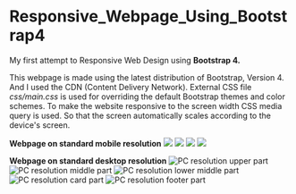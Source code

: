 # Responsive_Webpage_Using_Bootstrap4
My first attempt to Responsive Web Design using **Bootstrap 4.**

This webpage is made using the latest distribution of Bootstrap, Version 4. And I used the CDN (Content Delivery Network). External CSS file *css/main.css* is used for overriding the default Bootstrap themes and color schemes.
To make the website responsive to the screen width CSS media query is used. So that the screen automatically scales according to the device's screen.

**Webpage on standard mobile resolution**
<img src="images/screenshot/mob_upper.jpg"> <img src="images/screenshot/mob_middle.jpg">
<img src="images/screenshot/mob_lower_middle.jpg"> <img src="images/screenshot/mob_footer.jpg">

**Webpage on standard desktop resolution**
<img src="images/screenshot/pc_upper.jpg" title="PC resolution upper part"/>
<img src="images/screenshot/pc_middle.jpg" title="PC resolution middle part"/>
<img src="images/screenshot/pc_lower_middle.jpg" title="PC resolution lower middle part"/>
<img src="images/screenshot/pc_cards.jpg" title="PC resolution card part"/>
<img src="images/screenshot/pc_footer.jpg" title="PC resolution footer part"/>
